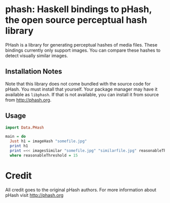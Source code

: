 # phash: Haskell bindings to pHash, the open source perceptual hash library

PHash is a library for generating perceptual hashes of media files. These
bindings currently only support images. You can compare these hashes to detect
visually similar images.

## Installation Notes
Note that this library does not come bundled with the source code for pHash.
You must install that yourself. Your package manager may have it available as
`libphash`. If that is not available, you can install it from source from
http://phash.org.

## Usage

```haskell
import Data.PHash

main = do
  Just h1 = imageHash "somefile.jpg"
  print h1
  print =<< imagesSimilar "somefile.jpg" "similarfile.jpg" reasonableThreshold
  where reasonableThreshold = 15
```

# Credit
All credit goes to the original pHash authors. For more information about pHash
visit http://phash.org
